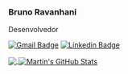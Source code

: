 ### Bruno Ravanhani
Desenvolvedor

[![Gmail Badge](https://img.shields.io/badge/Gmail-D14836?style=for-the-badge&logo=gmail&logoColor=white&link=mailto:bruno.ravanhanif@gmail.com)](mailto:bruno.ravanhanif@gmail.com) [![Linkedin Badge](https://img.shields.io/badge/LinkedIn-0077B5?style=for-the-badge&logo=linkedin&logoColor=white)](https://www.linkedin.com/in/bruno-ferreira-ravanhani-01440691/)


<a href="https://github.com/brunoravanhani">
  <img align="center" src="https://github-readme-stats.vercel.app/api/top-langs/?username=brunoravanhani&hide=html&title_color=ffffff&text_color=c9cacc&icon_color=2bbc8a&bg_color=1d1f21&langs_count=3" />
</a>
<a href="https://github.com/brunoravanhani">
  <img align="center" src="https://github-readme-stats.vercel.app/api?username=brunoravanhani&show_icons=true&line_height=27&count_private=true&title_color=ffffff&text_color=c9cacc&icon_color=2bbc8a&bg_color=1d1f21" alt="Martin's GitHub Stats" />
</a>





